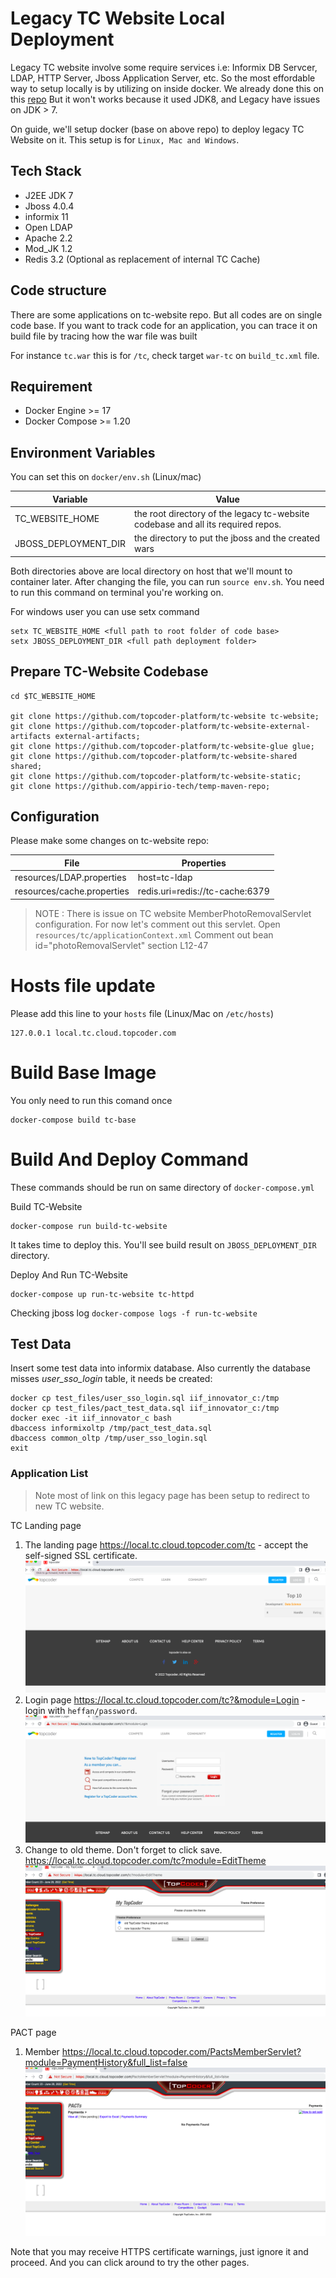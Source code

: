 # Legacy TC Website Local Deployment

Legacy TC website involve some require services i.e: Informix DB Servcer, LDAP, HTTP Server, Jboss Application Server, etc. So the most effordable way to setup locally is by utilizing on inside docker. We already done this on this [repo](https://github.com/appirio-tech/tc-common-tutorials/tree/master/docker/tc-website) But it won't works because it used JDK8, and Legacy have issues on JDK > 7. 

On guide, we'll setup docker (base on above repo) to deploy legacy TC Website on it.
This setup is for `Linux, Mac and Windows`.

## Tech Stack
- J2EE JDK 7
- Jboss 4.0.4
- informix 11
- Open LDAP
- Apache 2.2
- Mod_JK 1.2
- Redis 3.2 (Optional as replacement of internal TC Cache)

## Code structure
There are some applications on tc-website repo. But all codes are on single code base.
If you want to track code for an application, you can trace it on build file by tracing how the war file was built

For instance `tc.war` this is for `/tc`, check target `war-tc` on `build_tc.xml` file.

## Requirement
- Docker Engine >= 17
- Docker Compose >= 1.20

## Environment Variables
You can set this on `docker/env.sh` (Linux/mac)

| Variable        | Value |
|-----------------|-------|
| TC_WEBSITE_HOME | the root directory of the legacy tc-website codebase and all its required repos. |
| JBOSS_DEPLOYMENT_DIR | the directory to put the jboss and the created wars |


Both directories above are local directory on host that we'll mount to container later.
After changing the file, you can run
`source env.sh`. You need to run this command on terminal you're working on.

For windows user you can use setx command
```
setx TC_WEBSITE_HOME <full path to root folder of code base>
setx JBOSS_DEPLOYMENT_DIR <full path deployment folder>
```


## Prepare TC-Website Codebase
```
cd $TC_WEBSITE_HOME

git clone https://github.com/topcoder-platform/tc-website tc-website;
git clone https://github.com/topcoder-platform/tc-website-external-artifacts external-artifacts;
git clone https://github.com/topcoder-platform/tc-website-glue glue;
git clone https://github.com/topcoder-platform/tc-website-shared shared;
git clone https://github.com/topcoder-platform/tc-website-static;
git clone https://github.com/appirio-tech/temp-maven-repo;
```

## Configuration
Please make some changes on tc-website repo:

| File                     | Properties                     |
|--------------------------|--------------------------------|
|resources/LDAP.properties | host=tc-ldap                   |
|resources/cache.properties| redis.uri=redis://tc-cache:6379|


> NOTE : There is issue on TC website MemberPhotoRemovalServlet configuration.
> For now let's comment out this servlet.
> Open `resources/tc/applicationContext.xml`
> Comment out bean id="photoRemovalServlet" section L12-47
> 

# Hosts file update
Please add this line to your `hosts` file (Linux/Mac on `/etc/hosts`)
```
127.0.0.1 local.tc.cloud.topcoder.com
```

# Build Base Image
You only need to run this comand once
```
docker-compose build tc-base
```

# Build And Deploy Command
These commands should be run on same directory of `docker-compose.yml`

Build TC-Website
```
docker-compose run build-tc-website
```
It takes time to deploy this. You'll see build result on `JBOSS_DEPLOYMENT_DIR` directory.

Deploy And Run TC-Website
```
docker-compose up run-tc-website tc-httpd
```

Checking jboss log
`docker-compose logs -f run-tc-website`


## Test Data

Insert some test data into informix database. Also currently the database misses *user_sso_login* table, it needs be created:

```shell
docker cp test_files/user_sso_login.sql iif_innovator_c:/tmp
docker cp test_files/pact_test_data.sql iif_innovator_c:/tmp
docker exec -it iif_innovator_c bash
dbaccess informixoltp /tmp/pact_test_data.sql
dbaccess common_oltp /tmp/user_sso_login.sql
exit
```

### Application List
> Note most of link on this legacy page has been setup to redirect to new TC website.

TC Landing page

1. The landing page
https://local.tc.cloud.topcoder.com/tc - accept the self-signed SSL certificate.
![](images/1tc.png)
2. Login page
https://local.tc.cloud.topcoder.com/tc?&module=Login - login with `heffan/password`.
![](images/2login.png)
3. Change to old theme. Don't forget to click save. 
https://local.tc.cloud.topcoder.com/tc?module=EditTheme
![](images/changeTheme.png)

PACT page
1. Member
https://local.tc.cloud.topcoder.com/PactsMemberServlet?module=PaymentHistory&full_list=false
![](images/pact-member.png)


Note that you may receive HTTPS certificate warnings, just ignore it and proceed.
And you can click around to try the other pages.

